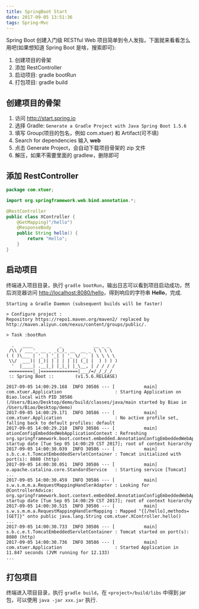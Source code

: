 ```yaml
---
title: SpringBoot Start
date: 2017-09-05 13:51:36
tags: Spring-Mvc
---
```


Spring Boot 创建入门级 RESTful Web 项目简单到令人发指，下面就来看看怎么用吧(如果想知道 Spring Boot 是啥，搜索即可):

1. 创建项目的骨架
2. 添加 RestController
3. 启动项目: gradle bootRun 
4. 打包项目: gradle build 

## 创建项目的骨架

1. 访问 <http://start.spring.io>
2. 选择 Gradle: `Generate a Gradle Project with Java Spring Boot 1.5.6`
3. 填写 Group(项目的包名，例如 com.xtuer) 和 Artifact(可不填)
4. Search for dependencies 输入 **web**
5. 点击 Generate Project，会自动下载项目骨架的 zip 文件
6. 解压，如果不需要里面的 gradlew，删除即可<!--more-->

## 添加 RestController

```java
package com.xtuer;

import org.springframework.web.bind.annotation.*;

@RestController
public class XController {
    @GetMapping("/hello")
    @ResponseBody
    public String hello() {
        return "Hello";
    }
}
```

## 启动项目

终端进入项目目录，执行 `gradle bootRun`，输出日志可以看到项目启动成功，然后浏览器访问 <http://localhost:8080/hello>，得到响应的字符串 **Hello**，完成.

```
Starting a Gradle Daemon (subsequent builds will be faster)

> Configure project :
Repository https://repo1.maven.org/maven2/ replaced by http://maven.aliyun.com/nexus/content/groups/public/.

> Task :bootRun

  .   ____          _            __ _ _
 /\\ / ___'_ __ _ _(_)_ __  __ _ \ \ \ \
( ( )\___ | '_ | '_| | '_ \/ _` | \ \ \ \
 \\/  ___)| |_)| | | | | || (_| |  ) ) ) )
  '  |____| .__|_| |_|_| |_\__, | / / / /
 =========|_|==============|___/=/_/_/_/
 :: Spring Boot ::        (v1.5.6.RELEASE)

2017-09-05 14:00:29.168  INFO 30586 --- [           main] com.xtuer.Application                    : Starting Application on Biao.local with PID 30586 (/Users/Biao/Desktop/demo/build/classes/java/main started by Biao in /Users/Biao/Desktop/demo)
2017-09-05 14:00:29.171  INFO 30586 --- [           main] com.xtuer.Application                    : No active profile set, falling back to default profiles: default
2017-09-05 14:00:29.218  INFO 30586 --- [           main] ationConfigEmbeddedWebApplicationContext : Refreshing org.springframework.boot.context.embedded.AnnotationConfigEmbeddedWebApplicationContext@27fe3806: startup date [Tue Sep 05 14:00:29 CST 2017]; root of context hierarchy
2017-09-05 14:00:30.039  INFO 30586 --- [           main] s.b.c.e.t.TomcatEmbeddedServletContainer : Tomcat initialized with port(s): 8080 (http)
2017-09-05 14:00:30.051  INFO 30586 --- [           main] o.apache.catalina.core.StandardService   : Starting service [Tomcat]
...
2017-09-05 14:00:30.459  INFO 30586 --- [           main] s.w.s.m.m.a.RequestMappingHandlerAdapter : Looking for @ControllerAdvice: org.springframework.boot.context.embedded.AnnotationConfigEmbeddedWebApplicationContext@27fe3806: startup date [Tue Sep 05 14:00:29 CST 2017]; root of context hierarchy
2017-09-05 14:00:30.515  INFO 30586 --- [           main] s.w.s.m.m.a.RequestMappingHandlerMapping : Mapped "{[/hello],methods=[GET]}" onto public java.lang.String com.xtuer.XController.hello()
...
2017-09-05 14:00:30.733  INFO 30586 --- [           main] s.b.c.e.t.TomcatEmbeddedServletContainer : Tomcat started on port(s): 8080 (http)
2017-09-05 14:00:30.736  INFO 30586 --- [           main] com.xtuer.Application                    : Started Application in 11.847 seconds (JVM running for 12.133)
...
```

## 打包项目

终端进入项目目录，执行 `gradle build`，在 `<project>/build/libs` 中得到 jar 包，可以使用 `java -jar xxx.jar` 执行.